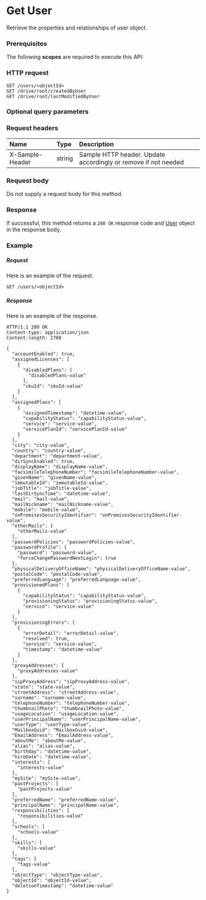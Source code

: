 # Get User

Retrieve the properties and relationships of user object.
### Prerequisites
The following **scopes** are required to execute this API: 
### HTTP request
<!-- { "blockType": "ignored" } -->
```http
GET /users/<objectId>
GET /drive/root/createdByUser
GET /drive/root/lastModifiedByUser
```
### Optional query parameters

### Request headers
| Name       | Type | Description|
|:-----------|:------|:----------|
| X-Sample-Header  | string  | Sample HTTP header. Update accordingly or remove if not needed|

### Request body
Do not supply a request body for this method.
### Response
If successful, this method returns a `200 OK` response code and [User](../resources/user.md) object in the response body.
### Example
##### Request
Here is an example of the request.
<!-- {
  "blockType": "request",
  "name": "get_user"
}-->
```http
GET /users/<objectId>
```
##### Response
Here is an example of the response.
<!-- {
  "blockType": "response",
  "truncated": false,
  "@odata.type": "microsoft.graph.user"
} -->
```http
HTTP/1.1 200 OK
Content-type: application/json
Content-length: 2708

{
  "accountEnabled": true,
  "assignedLicenses": [
    {
      "disabledPlans": [
        "disabledPlans-value"
      ],
      "skuId": "skuId-value"
    }
  ],
  "assignedPlans": [
    {
      "assignedTimestamp": "datetime-value",
      "capabilityStatus": "capabilityStatus-value",
      "service": "service-value",
      "servicePlanId": "servicePlanId-value"
    }
  ],
  "city": "city-value",
  "country": "country-value",
  "department": "department-value",
  "dirSyncEnabled": true,
  "displayName": "displayName-value",
  "facsimileTelephoneNumber": "facsimileTelephoneNumber-value",
  "givenName": "givenName-value",
  "immutableId": "immutableId-value",
  "jobTitle": "jobTitle-value",
  "lastDirSyncTime": "datetime-value",
  "mail": "mail-value",
  "mailNickname": "mailNickname-value",
  "mobile": "mobile-value",
  "onPremisesSecurityIdentifier": "onPremisesSecurityIdentifier-value",
  "otherMails": [
    "otherMails-value"
  ],
  "passwordPolicies": "passwordPolicies-value",
  "passwordProfile": {
    "password": "password-value",
    "forceChangePasswordNextLogin": true
  },
  "physicalDeliveryOfficeName": "physicalDeliveryOfficeName-value",
  "postalCode": "postalCode-value",
  "preferredLanguage": "preferredLanguage-value",
  "provisionedPlans": [
    {
      "capabilityStatus": "capabilityStatus-value",
      "provisioningStatus": "provisioningStatus-value",
      "service": "service-value"
    }
  ],
  "provisioningErrors": [
    {
      "errorDetail": "errorDetail-value",
      "resolved": true,
      "service": "service-value",
      "timestamp": "datetime-value"
    }
  ],
  "proxyAddresses": [
    "proxyAddresses-value"
  ],
  "sipProxyAddress": "sipProxyAddress-value",
  "state": "state-value",
  "streetAddress": "streetAddress-value",
  "surname": "surname-value",
  "telephoneNumber": "telephoneNumber-value",
  "thumbnailPhoto": "thumbnailPhoto-value",
  "usageLocation": "usageLocation-value",
  "userPrincipalName": "userPrincipalName-value",
  "userType": "userType-value",
  "MailboxGuid": "MailboxGuid-value",
  "EmailAddress": "EmailAddress-value",
  "aboutMe": "aboutMe-value",
  "alias": "alias-value",
  "birthday": "datetime-value",
  "hireDate": "datetime-value",
  "interests": [
    "interests-value"
  ],
  "mySite": "mySite-value",
  "pastProjects": [
    "pastProjects-value"
  ],
  "preferredName": "preferredName-value",
  "principalName": "principalName-value",
  "responsibilities": [
    "responsibilities-value"
  ],
  "schools": [
    "schools-value"
  ],
  "skills": [
    "skills-value"
  ],
  "tags": [
    "tags-value"
  ],
  "objectType": "objectType-value",
  "objectId": "objectId-value",
  "deletionTimestamp": "datetime-value"
}
```

<!-- uuid: 1ec6c637-d5ce-4c7c-8510-60a02b97903c
2015-10-25 13:14:09 UTC -->
<!-- {
  "type": "#page.annotation",
  "description": "Get User",
  "keywords": "",
  "section": "documentation",
  "tocPath": ""
}-->
